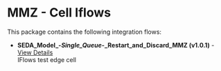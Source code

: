 # MMZ - Cell Iflows

This package contains the following integration flows:

- **SEDA_Model_-_Single_Queue_-_Restart_and_Discard_MMZ (v1.0.1)** - [View Details](SEDA_Model_-_Single_Queue_-_Restart_and_Discard_MMZ-1.0.1/readme.md)<br/>IFlows test edge cell
